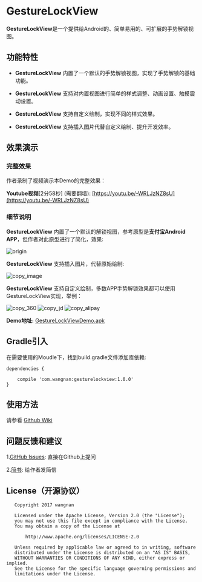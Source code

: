 # GestureLockView

**GestureLockView**是一个提供给Android的、简单易用的、可扩展的手势解锁视图。

## 功能特性

- **GestureLockView** 内置了一个默认的手势解锁视图，实现了手势解锁的基础功能。

- **GestureLockView** 支持对内置视图进行简单的样式调整、动画设置、触摸震动设置。

- **GestureLockView** 支持自定义绘制，实现不同的样式效果。

- **GestureLockView** 支持插入图片代替自定义绘制、提升开发效率。

## 效果演示

### 完整效果

作者录制了视频演示本Demo的完整效果：

**Youtube视频**[2分58秒] (需要翻墙): [https://youtu.be/-WRLJzNZ8sU](https://youtu.be/-WRLJzNZ8sU)

### 细节说明

**GestureLockView** 内置了一个默认的解锁视图，参考原型是**支付宝Android APP**，但作者对此原型进行了简化，效果:

![origin](https://github.com/sinawangnan7/GestureLockView/blob/master/gif/origin.gif)

**GestureLockView** 支持插入图片，代替原始绘制:

![copy_image](https://github.com/sinawangnan7/GestureLockView/blob/master/gif/copy_image.gif)

**GestureLockView** 支持自定义绘制，多数APP手势解锁效果都可以使用GestureLockView实现，举例：

![copy_360](https://github.com/sinawangnan7/GestureLockView/blob/master/gif/copy_360.gif)
![copy_jd](https://github.com/sinawangnan7/GestureLockView/blob/master/gif/copy_jd.gif)
![copy_alipay](https://github.com/sinawangnan7/GestureLockView/blob/master/gif/copy_alipay.gif)

**Demo地址:** [GestureLockViewDemo.apk](https://github.com/sinawangnan7/GestureLockView/blob/master/GestureLockViewDemo.apk)

## Gradle引入

在需要使用的Moudle下，找到build.gradle文件添加库依赖:

```
dependencies {

    compile 'com.wangnan:gesturelockview:1.0.0'
}
```

## 使用方法

请参看 [Github Wiki]()

## 问题反馈和建议

1.[GitHub Issues](https://github.com/sinawangnan7/GestureLockView/issues): 直接在Github上提问

2.[简书](http://www.jianshu.com/u/5ffe9ada44b0): 给作者发简信

## License（开源协议）

```
   Copyright 2017 wangnan

   Licensed under the Apache License, Version 2.0 (the "License");
   you may not use this file except in compliance with the License.
   You may obtain a copy of the License at

       http://www.apache.org/licenses/LICENSE-2.0

   Unless required by applicable law or agreed to in writing, software
   distributed under the License is distributed on an "AS IS" BASIS,
   WITHOUT WARRANTIES OR CONDITIONS OF ANY KIND, either express or implied.
   See the License for the specific language governing permissions and
   limitations under the License.
```
